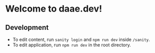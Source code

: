 # Welcome to daae.dev!

## Development

- To edit content, run `sanity login` and `npm run dev` inside `/sanity`.
- To edit application, run `npm run dev` in the root directory.
